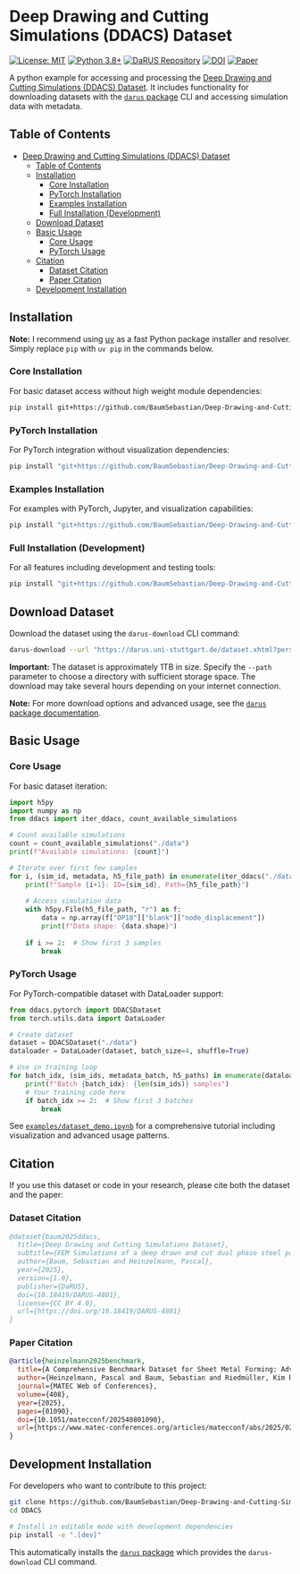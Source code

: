 # Deep Drawing and Cutting Simulations (DDACS) Dataset

[![License: MIT](https://img.shields.io/badge/License-MIT-yellow.svg)](https://opensource.org/licenses/MIT)
[![Python 3.8+](https://img.shields.io/badge/python-3.8+-blue.svg)](https://www.python.org/downloads/)
[![DaRUS Repository](https://img.shields.io/badge/repository-DaRUS-green.svg)](https://darus.uni-stuttgart.de/dataset.xhtml?persistentId=doi:10.18419/DARUS-4801)
[![DOI](https://img.shields.io/badge/DOI-10.18419%2FDARUS--4801-blue.svg)](https://doi.org/10.18419/DARUS-4801)
[![Paper](https://img.shields.io/badge/paper-MATEC%20Web%20Conf.-red.svg)](https://www.matec-conferences.org/articles/matecconf/abs/2025/02/matecconf_iddrg2025_01090/matecconf_iddrg2025_01090.html)

A python example for accessing and processing the [Deep Drawing and Cutting Simulations (DDACS) Dataset](https://darus.uni-stuttgart.de/dataset.xhtml?persistentId=doi:10.18419/DARUS-4801).
It includes functionality for downloading datasets with the [`darus` package](https://github.com/BaumSebastian/DaRUS-Dataset-Interaction) CLI and accessing simulation data with metadata.

## Table of Contents
- [Deep Drawing and Cutting Simulations (DDACS) Dataset](#deep-drawing-and-cutting-simulations-ddacs-dataset)
  - [Table of Contents](#table-of-contents)
  - [Installation](#installation)
    - [Core Installation](#core-installation)
    - [PyTorch Installation](#pytorch-installation)
    - [Examples Installation](#examples-installation)
    - [Full Installation (Development)](#full-installation-development)
  - [Download Dataset](#download-dataset)
  - [Basic Usage](#basic-usage)
    - [Core Usage](#core-usage)
    - [PyTorch Usage](#pytorch-usage)
  - [Citation](#citation)
    - [Dataset Citation](#dataset-citation)
    - [Paper Citation](#paper-citation)
  - [Development Installation](#development-installation)

## Installation

**Note:** I recommend using [uv](https://docs.astral.sh/uv/) as a fast Python package installer and resolver. Simply replace `pip` with `uv pip` in the commands below.

### Core Installation

For basic dataset access without high weight module dependencies:

```bash
pip install git+https://github.com/BaumSebastian/Deep-Drawing-and-Cutting-Simulations-Dataset.git
```

### PyTorch Installation

For PyTorch integration without visualization dependencies:

```bash
pip install "git+https://github.com/BaumSebastian/Deep-Drawing-and-Cutting-Simulations-Dataset.git[torch]"
```

### Examples Installation

For examples with PyTorch, Jupyter, and visualization capabilities:

```bash
pip install "git+https://github.com/BaumSebastian/Deep-Drawing-and-Cutting-Simulations-Dataset.git[examples]"
```

### Full Installation (Development)

For all features including development and testing tools:

```bash
pip install "git+https://github.com/BaumSebastian/Deep-Drawing-and-Cutting-Simulations-Dataset.git[full]"
```

## Download Dataset

Download the dataset using the `darus-download` CLI command:

```bash
darus-download --url "https://darus.uni-stuttgart.de/dataset.xhtml?persistentId=doi:10.18419/DARUS-4801" --path "./data"
```

**Important:** The dataset is approximately 1TB in size. Specify the `--path` parameter to choose a directory with sufficient storage space. The download may take several hours depending on your internet connection.

**Note:** For more download options and advanced usage, see the [`darus` package documentation](https://github.com/BaumSebastian/DaRUS-Dataset-Interaction).

## Basic Usage

### Core Usage

For basic dataset iteration:

```python
import h5py
import numpy as np
from ddacs import iter_ddacs, count_available_simulations

# Count available simulations
count = count_available_simulations("./data")
print(f"Available simulations: {count}")

# Iterate over first few samples
for i, (sim_id, metadata, h5_file_path) in enumerate(iter_ddacs("./data")):
    print(f"Sample {i+1}: ID={sim_id}, Path={h5_file_path}")
    
    # Access simulation data
    with h5py.File(h5_file_path, "r") as f:
        data = np.array(f["OP10"]["blank"]["node_displacement"])
        print(f"Data shape: {data.shape}")
    
    if i >= 2:  # Show first 3 samples
        break
```

### PyTorch Usage

For PyTorch-compatible dataset with DataLoader support:

```python
from ddacs.pytorch import DDACSDataset
from torch.utils.data import DataLoader

# Create dataset
dataset = DDACSDataset("./data")
dataloader = DataLoader(dataset, batch_size=4, shuffle=True)

# Use in training loop
for batch_idx, (sim_ids, metadata_batch, h5_paths) in enumerate(dataloader):
    print(f"Batch {batch_idx}: {len(sim_ids)} samples")
    # Your training code here
    if batch_idx >= 2:  # Show first 3 batches
        break
```

See [`examples/dataset_demo.ipynb`](./examples/dataset_demo.ipynb) for a comprehensive tutorial including visualization and advanced usage patterns.

## Citation

If you use this dataset or code in your research, please cite both the dataset and the paper:

### Dataset Citation

```bibtex
@dataset{baum2025ddacs,
  title={Deep Drawing and Cutting Simulations Dataset},
  subtitle={FEM Simulations of a deep drawn and cut dual phase steel part},
  author={Baum, Sebastian and Heinzelmann, Pascal},
  year={2025},
  version={1.0},
  publisher={DaRUS},
  doi={10.18419/DARUS-4801},
  license={CC BY 4.0},
  url={https://doi.org/10.18419/DARUS-4801}
}
```

### Paper Citation

```bibtex
@article{heinzelmann2025benchmark,
  title={A Comprehensive Benchmark Dataset for Sheet Metal Forming: Advancing Machine Learning and Surrogate Modelling in Process Simulations},
  author={Heinzelmann, Pascal and Baum, Sebastian and Riedmüller, Kim Rouven and Liewald, Mathias and Weyrich, Michael},
  journal={MATEC Web of Conferences},
  volume={408},
  year={2025},
  pages={01090},
  doi={10.1051/matecconf/202540801090},
  url={https://www.matec-conferences.org/articles/matecconf/abs/2025/02/matecconf_iddrg2025_01090/matecconf_iddrg2025_01090.html}
}
```

## Development Installation

For developers who want to contribute to this project:

```bash
git clone https://github.com/BaumSebastian/Deep-Drawing-and-Cutting-Simulations-Dataset.git DDACS
cd DDACS

# Install in editable mode with development dependencies
pip install -e ".[dev]"
```

This automatically installs the [`darus` package](https://github.com/BaumSebastian/DaRUS-Dataset-Interaction) which provides the `darus-download` CLI command.
